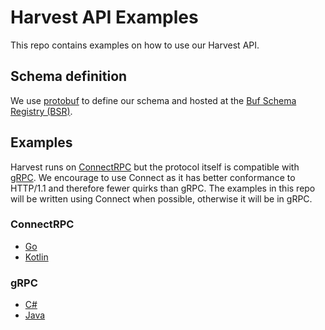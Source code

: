# Harvest API Examples

This repo contains examples on how to use our Harvest API.

## Schema definition

We use [protobuf](https://protobuf.dev) to define our schema and hosted at the [Buf Schema Registry (BSR)](https://buf.build/compassiot/harvest).

## Examples

Harvest runs on [ConnectRPC](https://connectrpc.com) but the protocol itself is compatible with [gRPC](https://grpc.io). We encourage to use Connect as it has better conformance to HTTP/1.1 and therefore fewer quirks than gRPC. The examples in this repo will be written using Connect when possible, otherwise it will be in gRPC.

### ConnectRPC
- [Go](https://github.com/compass-iot/harvest-api-examples/harvest-go)
- [Kotlin](https://github.com/compass-iot/harvest-api-examples/harvest-kotlin)

### gRPC
- [C#](https://github.com/compass-iot/harvest-api-examples/harvest-csharp)
- [Java](https://github.com/compass-iot/harvest-api-examples/harvest-java)
